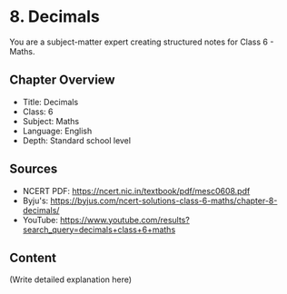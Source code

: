 # 8. Decimals

You are a subject-matter expert creating structured notes for Class 6 - Maths.

## Chapter Overview
- Title: Decimals
- Class: 6
- Subject: Maths
- Language: English
- Depth: Standard school level

## Sources
- NCERT PDF: https://ncert.nic.in/textbook/pdf/mesc0608.pdf
- Byju's: https://byjus.com/ncert-solutions-class-6-maths/chapter-8-decimals/
- YouTube: https://www.youtube.com/results?search_query=decimals+class+6+maths

## Content
(Write detailed explanation here)
